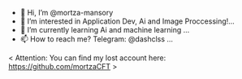 - 👋 Hi, I’m @mortza-mansory
- 👀 I’m interested in Application Dev, Ai and Image Proccessing!...
- 🌱 I’m currently learning  Ai and machine learning ...
- 📫 How to reach me? Telegram: @dashclss ...

< Attention: You can find my lost account here: https://github.com/mortzaCFT > 
<!---
mortza-mansory/mortza-mansory is a ✨ special ✨ repository because its `README.md` (this file) appears on your GitHub profile.
You can click the Preview link to take a look at your changes.
--->
